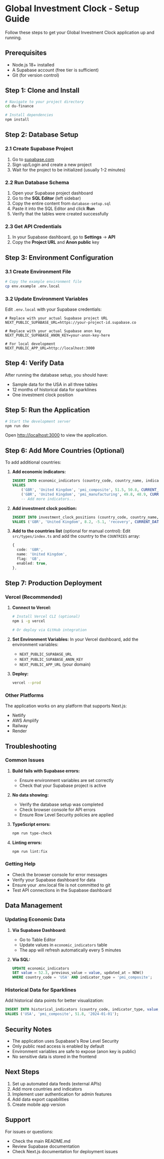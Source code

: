 # Global Investment Clock - Setup Guide

Follow these steps to get your Global Investment Clock application up and running.

## Prerequisites

- Node.js 18+ installed
- A Supabase account (free tier is sufficient)
- Git (for version control)

## Step 1: Clone and Install

```bash
# Navigate to your project directory
cd du-finance

# Install dependencies
npm install
```

## Step 2: Database Setup

### 2.1 Create Supabase Project

1. Go to [supabase.com](https://supabase.com)
2. Sign up/Login and create a new project
3. Wait for the project to be initialized (usually 1-2 minutes)

### 2.2 Run Database Schema

1. Open your Supabase project dashboard
2. Go to the **SQL Editor** (left sidebar)
3. Copy the entire content from `database-setup.sql`
4. Paste it into the SQL Editor and click **Run**
5. Verify that the tables were created successfully

### 2.3 Get API Credentials

1. In your Supabase dashboard, go to **Settings** → **API**
2. Copy the **Project URL** and **Anon public** key

## Step 3: Environment Configuration

### 3.1 Create Environment File

```bash
# Copy the example environment file
cp env.example .env.local
```

### 3.2 Update Environment Variables

Edit `.env.local` with your Supabase credentials:

```env
# Replace with your actual Supabase project URL
NEXT_PUBLIC_SUPABASE_URL=https://your-project-id.supabase.co

# Replace with your actual Supabase anon key
NEXT_PUBLIC_SUPABASE_ANON_KEY=your-anon-key-here

# For local development
NEXT_PUBLIC_APP_URL=http://localhost:3000
```

## Step 4: Verify Data

After running the database setup, you should have:

- Sample data for the USA in all three tables
- 12 months of historical data for sparklines
- One investment clock position

## Step 5: Run the Application

```bash
# Start the development server
npm run dev
```

Open [http://localhost:3000](http://localhost:3000) to view the application.

## Step 6: Add More Countries (Optional)

To add additional countries:

1. **Add economic indicators:**

   ```sql
   INSERT INTO economic_indicators (country_code, country_name, indicator_type, value, previous_value, date)
   VALUES
       ('GBR', 'United Kingdom', 'pmi_composite', 51.5, 50.8, CURRENT_DATE),
       ('GBR', 'United Kingdom', 'pmi_manufacturing', 49.8, 48.9, CURRENT_DATE),
       -- Add more indicators...
   ```

2. **Add investment clock position:**

   ```sql
   INSERT INTO investment_clock_positions (country_code, country_name, growth_trend, inflation_trend, quadrant, date)
   VALUES ('GBR', 'United Kingdom', 8.2, -5.1, 'recovery', CURRENT_DATE);
   ```

3. **Add to the countries list** (optional for manual control):
   Edit `src/types/index.ts` and add the country to the `COUNTRIES` array:
   ```typescript
   {
     code: 'GBR',
     name: 'United Kingdom',
     flag: 'GB',
     enabled: true,
   },
   ```

## Step 7: Production Deployment

### Vercel (Recommended)

1. **Connect to Vercel:**

   ```bash
   # Install Vercel CLI (optional)
   npm i -g vercel

   # Or deploy via GitHub integration
   ```

2. **Set Environment Variables:**
   In your Vercel dashboard, add the environment variables:
   - `NEXT_PUBLIC_SUPABASE_URL`
   - `NEXT_PUBLIC_SUPABASE_ANON_KEY`
   - `NEXT_PUBLIC_APP_URL` (your domain)

3. **Deploy:**
   ```bash
   vercel --prod
   ```

### Other Platforms

The application works on any platform that supports Next.js:

- Netlify
- AWS Amplify
- Railway
- Render

## Troubleshooting

### Common Issues

1. **Build fails with Supabase errors:**
   - Ensure environment variables are set correctly
   - Check that your Supabase project is active

2. **No data showing:**
   - Verify the database setup was completed
   - Check browser console for API errors
   - Ensure Row Level Security policies are applied

3. **TypeScript errors:**

   ```bash
   npm run type-check
   ```

4. **Linting errors:**
   ```bash
   npm run lint:fix
   ```

### Getting Help

- Check the browser console for error messages
- Verify your Supabase dashboard for data
- Ensure your .env.local file is not committed to git
- Test API connections in the Supabase dashboard

## Data Management

### Updating Economic Data

1. **Via Supabase Dashboard:**
   - Go to Table Editor
   - Update values in `economic_indicators` table
   - The app will refresh automatically every 5 minutes

2. **Via SQL:**
   ```sql
   UPDATE economic_indicators
   SET value = 52.3, previous_value = value, updated_at = NOW()
   WHERE country_code = 'USA' AND indicator_type = 'pmi_composite';
   ```

### Historical Data for Sparklines

Add historical data points for better visualization:

```sql
INSERT INTO historical_indicators (country_code, indicator_type, value, date)
VALUES ('USA', 'pmi_composite', 51.8, '2024-01-01');
```

## Security Notes

- The application uses Supabase's Row Level Security
- Only public read access is enabled by default
- Environment variables are safe to expose (anon key is public)
- No sensitive data is stored in the frontend

## Next Steps

1. Set up automated data feeds (external APIs)
2. Add more countries and indicators
3. Implement user authentication for admin features
4. Add data export capabilities
5. Create mobile app version

## Support

For issues or questions:

- Check the main README.md
- Review Supabase documentation
- Check Next.js documentation for deployment issues
